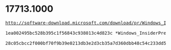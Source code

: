 # 17713.1000

<pre>
<a href="http://software-download.microsoft.com/download/pr/Windows_InsiderPreview_SDK_en-us_17713_1.iso">http://software-download.microsoft.com/download/pr/Windows_InsiderPreview_SDK_en-us_17713_1.iso</a>

1ea002495bc528b395c1f56843c938013c4d823c *Windows_InsiderPreview_SDK_en-us_17713_1.iso

28c05cbcc2f000bf70f9b39e0213db3e2d3cb35a7d360dbb48c54c233dd5fa0c *Windows_InsiderPreview_SDK_en-us_17713_1.iso
</pre>
